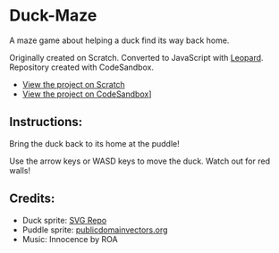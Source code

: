 # Duck-Maze

A maze game about helping a duck find its way back home.

Originally created on Scratch. Converted to JavaScript with [Leopard](https://leopardjs.com/). Repository created with CodeSandbox.

- [View the project on Scratch](https://scratch.mit.edu/projects/799913073/)
- [View the project on CodeSandbox](https://codesandbox.io/s/github/helenclx/Duck-Maze)]


## Instructions:

Bring the duck back to its home at the puddle!

Use the arrow keys or WASD keys to move the duck.
Watch out for red walls!


## Credits:

- Duck sprite: [SVG Repo](https://www.svgrepo.com/)
- Puddle sprite: [publicdomainvectors.org](https://publicdomainvectors.org/)
- Music: Innocence by ROA
